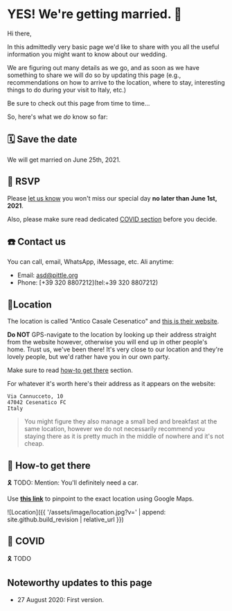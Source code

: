 # YES! We're getting married. 🎉

Hi there,

In this admittedly very basic page we'd like to share with you all the useful information you might want to know about our wedding.

We are figuring out many details as we go, and as soon as we have something to share we will do so by updating this page (e.g., recommendations on how to arrive to the location, where to stay, interesting things to do during your visit to Italy, etc.)

Be sure to check out this page from time to time…

So, here's what we _do_ know so far:


## 🗓️ Save the date

We will get married on June 25th, 2021.


## 📮 RSVP

Please [let us know](#-contact-us) you won't miss our special day **no later than June 1st, 2021**.

Also, please make sure read dedicated [COVID section](#-covid) before you decide.


## ☎️ Contact us

You can call, email, WhatsApp, iMessage, etc. Ali anytime:

* Email: [asd@pittle.org](mailto:asd@pittle.org)
* Phone: [+39 320 8807212](tel:+39 320 8807212)


## 📍Location

The location is called "Antico Casale Cesenatico" and <a href="http://anticocasalecesenatico.com" target="_blank" rel="noopener noreferrer">this is their website</a>.

**Do NOT** GPS-navigate to the location by looking up their address straight from the website however, otherwise you will end up in other people's home. Trust us, we've been there! It's very close to our location and they're lovely people, but we'd rather have you in our own party.

Make sure to read [how-to get there](#-how-to-get-there) section.

For whatever it's worth here's their address as it appears on the website:

```
Via Cannucceto, 10
47042 Cesenatico FC
Italy
```

> You might figure they also manage a small bed and breakfast at the same location, however we do not necessarily recommend you staying there as it is pretty much in the middle of nowhere and it's not cheap.


## 🚗 How-to get there

🎗 TODO: Mention: You'll definitely need a car.

Use <a href="https://goo.gl/maps/HDcbyhjBNG72bNDD9" target="_blank" rel="noopener noreferrer">**this link**</a> to pinpoint to the exact location using Google Maps.

![Location]({{ '/assets/image/location.jpg?v=' | append: site.github.build_revision | relative_url }})


## 🦠 COVID

🎗 TODO


## Noteworthy updates to this page

- 27 August 2020: First version.
